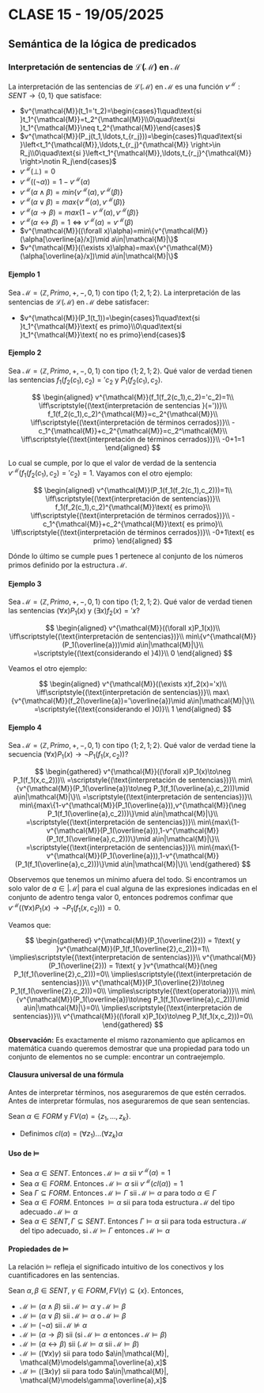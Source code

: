 # CLASE 15 - 19/05/2025

## Semántica de la lógica de predicados

### Interpretación de sentencias de $\mathcal{L(M)}$ en $\mathcal{M}$

La interpretación de las sentencias de $\mathcal{L(M)}$ en $\mathcal{M}$ es una función $v^{\mathcal{M}}: SENT\to\{0,1\}$ que satisface:

- $v^{\mathcal{M}}(t_1='t_2)=\begin{cases}1\quad\text{si }t_1^{\mathcal{M}}=t_2^{\mathcal{M}}\\0\quad\text{si }t_1^{\mathcal{M}}\neq t_2^{\mathcal{M}}\end{cases}$
- $v^{\mathcal{M}}(P_j(t_1,\ldots,t_{r_j}))=\begin{cases}1\quad\text{si }\left<t_1^{\mathcal{M}},\ldots,t_{r_j}^{\mathcal{M}} \right>\in R_j\\0\quad\text{si }\left<t_1^{\mathcal{M}},\ldots,t_{r_j}^{\mathcal{M}} \right>\notin R_j\end{cases}$
- $v^{\mathcal{M}}(\bot)=0$
- $v^{\mathcal{M}}((\neg\alpha))= 1-v^{\mathcal{M}}(\alpha)$
- $v^{\mathcal{M}}(\alpha\land\beta)=min\{v^{\mathcal{M}}(\alpha),v^{\mathcal{M}}(\beta)\}$
- $v^{\mathcal{M}}(\alpha\lor\beta)=max\{v^{\mathcal{M}}(\alpha),v^{\mathcal{M}}(\beta)\}$
- $v^{\mathcal{M}}(\alpha\to\beta)=max\{1-v^{\mathcal{M}}(\alpha),v^{\mathcal{M}}(\beta)\}$
- $v^{\mathcal{M}}(\alpha\leftrightarrow\beta)=1\iff v^{\mathcal{M}}(\alpha)=v^{\mathcal{M}}(\beta)$
- $v^{\mathcal{M}}((\forall x)\alpha)=min\{v^{\mathcal{M}}(\alpha[\overline{a}/x])\mid a\in|\mathcal{M}|\}$
- $v^{\mathcal{M}}((\exists x)\alpha)=max\{v^{\mathcal{M}}(\alpha[\overline{a}/x])\mid a\in|\mathcal{M}|\}$

#### Ejemplo 1

Sea $\mathcal{M}=\left<\mathbb{Z}, Primo, +,-,0,1\right>$ con tipo $\left<1;2,1;2\right>$. La interpretación de las sentencias de $\mathcal{L(M)}$ en $\mathcal{M}$ debe satisfacer:

- $v^{\mathcal{M}}(P_1(t_1))=\begin{cases}1\quad\text{si }t_1^{\mathcal{M}}\text{ es primo}\\0\quad\text{si }t_1^{\mathcal{M}}\text{ no es primo}\end{cases}$

#### Ejemplo 2

Sea $\mathcal{M}=\left<\mathbb{Z}, Primo, +,-,0,1\right>$ con tipo $\left<1;2,1;2\right>$. Qué valor de verdad tienen las sentencias $f_1(f_2(c_1),c_2)='c_2$ y $P_1(f_2(c_1),c_2)$.

$$
\begin{aligned}
v^{\mathcal{M}}(f_1(f_2(c_1),c_2)='c_2)=1\\
\iff\scriptstyle{(\text{interpretación de sentencias }(='))}\\
f_1(f_2(c_1),c_2)^{\mathcal{M}}=c_2^{\mathcal{M}}\\
\iff\scriptstyle{(\text{interpretación de términos cerrados})}\\
-c_1^{\mathcal{M}}+c_2^{\mathcal{M}}=c_2^\mathcal{M}\\
\iff\scriptstyle{(\text{interpretación de términos cerrados})}\\
-0+1=1
\end{aligned}
$$

Lo cual se cumple, por lo que el valor de verdad de la sentencia $v^{\mathcal{M}}(f_1(f_2(c_1),c_2)='c_2)=1$. Vayamos con el otro ejemplo:

$$
\begin{aligned}
v^{\mathcal{M}}(P_1(f_1(f_2(c_1),c_2)))=1\\
\iff\scriptstyle{(\text{interpretación de sentencias})}\\
f_1(f_2(c_1),c_2)^{\mathcal{M}}\text{ es primo}\\
\iff\scriptstyle{(\text{interpretación de términos cerrados})}\\
-c_1^{\mathcal{M}}+c_2^{\mathcal{M}}\text{ es primo}\\
\iff\scriptstyle{(\text{interpretación de términos cerrados})}\\
-0+1\text{ es primo}
\end{aligned}
$$

Dónde lo último se cumple pues 1 pertenece al conjunto de los números primos definido por la estructura $\mathcal{M}$.

#### Ejemplo 3

Sea $\mathcal{M}=\left<\mathbb{Z}, Primo, +,-,0,1\right>$ con tipo $\left<1;2,1;2\right>$. Qué valor de verdad tienen las sentencias $(\forall x)P_1(x)$ y $(\exists x)f_2(x)='x$?

$$
\begin{aligned}
v^{\mathcal{M}}((\forall x)P_1(x))\\
\iff\scriptstyle{(\text{interpretación de sentencias})}\\
min\{v^{\mathcal{M}}(P_1(\overline{a}))\mid a\in|\mathcal{M}|\}\\
=\scriptstyle{(\text{considerando el }4)}\\
0
\end{aligned}
$$

Veamos el otro ejemplo:

$$
\begin{aligned}
v^{\mathcal{M}}((\exists x)f_2(x)='x)\\
\iff\scriptstyle{(\text{interpretación de sentencias})}\\
max\{v^{\mathcal{M}}(f_2(\overline{a})='\overline{a})\mid a\in|\mathcal{M}|\}\\
=\scriptstyle{(\text{considerando el }0)}\\
1
\end{aligned}
$$

#### Ejemplo 4

Sea $\mathcal{M}=\left<\mathbb{Z}, Primo, +,-,0,1\right>$ con tipo $\left<1;2,1;2\right>$. Qué valor de verdad tiene la secuencia $(\forall x)P_1(x)\to\neg P_1(f_1(x,c_2))$?

$$
\begin{gathered}
v^{\mathcal{M}}((\forall x)P_1(x)\to\neg P_1(f_1(x,c_2)))\\
=\scriptstyle{(\text{interpretación de sentencias})}\\
min\{v^{\mathcal{M}}(P_1(\overline{a})\to\neg P_1(f_1(\overline{a},c_2)))\mid a\in|\mathcal{M}|\}\\
=\scriptstyle{(\text{interpretación de sentencias})}\\
min\{max\{1-v^{\mathcal{M}}(P_1(\overline{a})),v^{\mathcal{M}}(\neg P_1(f_1(\overline{a},c_2)))\}\mid a\in|\mathcal{M}|\}\\
=\scriptstyle{(\text{interpretación de sentencias})}\\
min\{max\{1-v^{\mathcal{M}}(P_1(\overline{a})),1-v^{\mathcal{M}}(P_1(f_1(\overline{a},c_2)))\}\mid a\in|\mathcal{M}|\}\\
=\scriptstyle{(\text{interpretación de sentencias})}\\
min\{max\{1-v^{\mathcal{M}}(P_1(\overline{a})),1-v^{\mathcal{M}}(P_1(f_1(\overline{a},c_2)))\}\mid a\in|\mathcal{M}|\}\\
\end{gathered}
$$

Observemos que tenemos un mínimo afuera del todo. Si encontramos un solo valor de $a\in|\mathcal{M}|$ para el cual alguna de las expresiones indicadas en el conjunto de adentro tenga valor $0$, entonces podremos confimar que $v^{\mathcal{M}}((\forall x)P_1(x)\to\neg P_1(f_1(x,c_2)))=0$.

Veamos que:

$$
\begin{gathered}
v^{\mathcal{M}}(P_1(\overline{2})) = 1\text{ y }v^{\mathcal{M}}(P_1(f_1(\overline{2},c_2)))=1\\
\implies\scriptstyle{(\text{interpretación de sentencias})}\\
v^{\mathcal{M}}(P_1(\overline{2})) = 1\text{ y }v^{\mathcal{M}}(\neg P_1(f_1(\overline{2},c_2)))=0\\
\implies\scriptstyle{(\text{interpretación de sentencias})}\\
v^{\mathcal{M}}(P_1(\overline{2})\to\neg P_1(f_1(\overline{2},c_2)))=0\\
\implies\scriptstyle{(\text{operatoria})}\\
min\{v^{\mathcal{M}}(P_1(\overline{a})\to\neg P_1(f_1(\overline{a},c_2)))\mid a\in|\mathcal{M}|\}=0\\
\implies\scriptstyle{(\text{interpretación de sentencias})}\\
v^{\mathcal{M}}((\forall x)P_1(x)\to\neg P_1(f_1(x,c_2)))=0\\
\end{gathered}
$$

**Observación:** Es exactamente el mismo razonamiento que aplicamos en matemática cuando queremos demostrar que una propiedad para todo un conjunto de elementos no se cumple: encontrar un contraejemplo.

#### Clausura universal de una fórmula

Antes de interpretar términos, nos aseguraremos de que estén cerrados.
Antes de interpretar fórmulas, nos aseguraremos de que sean sentencias.

Sean $\alpha\in FORM$ y $FV(\alpha)=\{z_1,\ldots, z_k\}$.
- Definimos $cl(\alpha)=(\forall z_1)\ldots(\forall z_k)\alpha$

#### Uso de $\models$

- Sea $\alpha\in SENT$. Entonces $\mathcal{M}\models\alpha$ sii $v^{\mathcal{M}}(\alpha)=1$
- Sea $\alpha\in FORM$. Entonces $\mathcal{M}\models\alpha$ sii $v^{\mathcal{M}}(cl(\alpha))=1$
- Sea $\Gamma\subseteq FORM$. Entonces $\mathcal{M}\models\Gamma$ sii $\mathcal{M}\models\alpha$ para todo $\alpha\in\Gamma$
- Sea $\alpha\in FORM$. Entonces $\models\alpha$ sii para toda estructura $\mathcal{M}$ del tipo adecuado $\mathcal{M}\models\alpha$
- Sea $\alpha\in SENT, \Gamma\subseteq SENT$. Entonces $\Gamma\models\alpha$ sii para toda estructura $\mathcal{M}$ del tipo adecuado, si $\mathcal{M}\models\Gamma$ entonces $\mathcal{M}\models\alpha$

#### Propiedades de $\models$

La relación $\models$ refleja el significado intuitivo de los conectivos y los cuantificadores en las sentencias.

Sean $\alpha,\beta\in SENT$, $\gamma\in FORM, FV(\gamma)\subseteq\{x\}$. Entonces,

- $\mathcal{M}\models(\alpha\land\beta)$ sii $\mathcal{M}\models\alpha$ y $\mathcal{M}\models\beta$
- $\mathcal{M}\models(\alpha\lor\beta)$ sii $\mathcal{M}\models\alpha$ o $\mathcal{M}\models\beta$
- $\mathcal{M}\models(\neg\alpha)$ sii $\mathcal{M}\not\models\alpha$
- $\mathcal{M}\models(\alpha\to\beta)$ sii (si $\mathcal{M}\models\alpha$ entonces $\mathcal{M}\models\beta$)
- $\mathcal{M}\models(\alpha\leftrightarrow\beta)$ sii ($\mathcal{M}\models\alpha$ sii $\mathcal{M}\models\beta$)
- $\mathcal{M}\models((\forall x)\gamma)$ sii para todo $a\in|\mathcal{M}|, \mathcal{M}\models\gamma[\overline{a},x]$
- $\mathcal{M}\models((\exists x)\gamma)$ sii para todo $a\in|\mathcal{M}|, \mathcal{M}\models\gamma[\overline{a},x]$